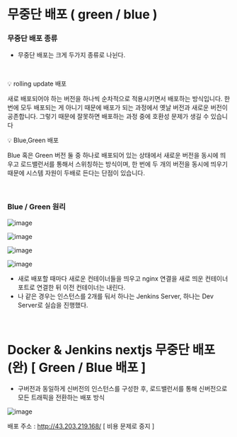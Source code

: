 # 무중단 배포 ( green / blue )

### 무중단 배포 종류

- 무중단 배포는 크게 두가지 종류로 나뉜다.

<br/>

<aside>

💡 rolling update 배포

새로 배포되어야 하는 버전을 하나씩 순차적으로 적용시키면서 배포하는 방식입니다. 한 번에 모두 배포되는 게 아니기 때문에 배포가 되는 과정에서 옛날 버전과 새로운 버전이 공존합니다. 그렇기 때문에 잘못하면 배포하는 과정 중에 호환성 문제가 생길 수 있습니다

💡 Blue,Green 배포

Blue 혹은 Green 버전 둘 중 하나로 배포되어 있는 상태에서 새로운 버전을 동시에 띄우고 로드밸런서를 통해서 스위칭하는 방식이며, 한 번에 두 개의 버전을 동시에 띄우기 때문에 시스템 자원이 두배로 든다는 단점이 있습니다.

</aside>

<br/>

### Blue / Green 원리

![image](https://github.com/user-attachments/assets/db7fe96a-a3e4-4313-9e77-0d7309851127)

![image](https://github.com/user-attachments/assets/dd5cf580-2a93-48bc-bd04-803c25fe9dd5)

![image](https://github.com/user-attachments/assets/0364c7b1-fa10-4a4c-baaa-519192fa22fd)

![image](https://github.com/user-attachments/assets/967bb27c-3aaf-46a1-b218-303554394330)

- 새로 배포할 때마다 새로운 컨테이너들을 띄우고 nginx 연결을 새로 띄운 컨테이너 포트로 연결한 뒤 이전 컨테이너는 내린다.
- 나 같은 경우는 인스턴스를 2개를 둬서 하나는 Jenkins Server, 하나는 Dev Server로 실습을 진행했다.

<br/>

# Docker & Jenkins nextjs 무중단 배포 (완) [ Green / Blue 배포 ]

- 구버전과 동일하게 신버전의 인스턴스를 구성한 후, 로드밸런서를 통해 신버전으로 모든 트래픽을 전환하는 배포 방식

![image](https://github.com/Ssuhyeong/nextjs_blue_green_deployment_Jenkins/assets/73628071/11374db6-9cfc-4226-b810-f023b9ddce3c)


배포 주소 : http://43.203.219.168/ [ 비용 문제로 중지 ]
